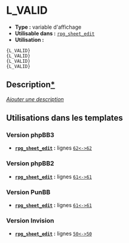 # L_VALID
* __Type :__ variable d'affichage
* __Utilisable dans :__ [`rpg_sheet_edit`](../tpl/rpg_sheet_edit.md#readme)
* __Utilisation :__

```smarty
{L_VALID}
{L_VALID}
{L_VALID}
{L_VALID}
```

## Description[*](https://fa-tvars.appspot.com/var/L_VALID)
[*Ajouter une description*](https://fa-tvars.appspot.com/var/L_VALID)

## Utilisations dans les templates

### Version phpBB3
* __[`rpg_sheet_edit`](../tpl/rpg_sheet_edit.md#readme) :__ lignes [`62`](../src/prosilver/rpg_sheet_edit.tpl#L62)[`<->`](../src/prosilver/rpg_sheet_edit.tpl#L62-L62)[`62`](../src/prosilver/rpg_sheet_edit.tpl#L62)

### Version phpBB2
* __[`rpg_sheet_edit`](../tpl/rpg_sheet_edit.md#readme) :__ lignes [`61`](../src/subsilver/rpg_sheet_edit.tpl#L61)[`<->`](../src/subsilver/rpg_sheet_edit.tpl#L61-L61)[`61`](../src/subsilver/rpg_sheet_edit.tpl#L61)

### Version PunBB
* __[`rpg_sheet_edit`](../tpl/rpg_sheet_edit.md#readme) :__ lignes [`61`](../src/punbb/rpg_sheet_edit.tpl#L61)[`<->`](../src/punbb/rpg_sheet_edit.tpl#L61-L61)[`61`](../src/punbb/rpg_sheet_edit.tpl#L61)

### Version Invision
* __[`rpg_sheet_edit`](../tpl/rpg_sheet_edit.md#readme) :__ lignes [`50`](../src/invision/rpg_sheet_edit.tpl#L50)[`<->`](../src/invision/rpg_sheet_edit.tpl#L50-L50)[`50`](../src/invision/rpg_sheet_edit.tpl#L50)

